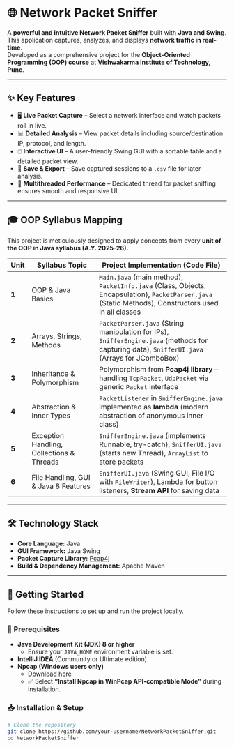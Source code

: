 # 🌐 Network Packet Sniffer  

A **powerful and intuitive Network Packet Sniffer** built with **Java and Swing**.  
This application captures, analyzes, and displays **network traffic in real-time**.  
Developed as a comprehensive project for the **Object-Oriented Programming (OOP) course** at **Vishwakarma Institute of Technology, Pune**.  

---

## ✨ Key Features
- 🖥️ **Live Packet Capture** – Select a network interface and watch packets roll in live.  
- 📊 **Detailed Analysis** – View packet details including source/destination IP, protocol, and length.  
- 🖱️ **Interactive UI** – A user-friendly Swing GUI with a sortable table and a detailed packet view.  
- 💾 **Save & Export** – Save captured sessions to a `.csv` file for later analysis.  
- 🏃 **Multithreaded Performance** – Dedicated thread for packet sniffing ensures smooth and responsive UI.  

---

## 🎓 OOP Syllabus Mapping  

This project is meticulously designed to apply concepts from every **unit of the OOP in Java syllabus (A.Y. 2025-26).**

| Unit | Syllabus Topic | Project Implementation (Code File) |
|------|----------------|-------------------------------------|
| **1** | OOP & Java Basics | `Main.java` (main method), `PacketInfo.java` (Class, Objects, Encapsulation), `PacketParser.java` (Static Methods), Constructors used in all classes |
| **2** | Arrays, Strings, Methods | `PacketParser.java` (String manipulation for IPs), `SnifferEngine.java` (methods for capturing data), `SnifferUI.java` (Arrays for JComboBox) |
| **3** | Inheritance & Polymorphism | Polymorphism from **Pcap4j library** – handling `TcpPacket`, `UdpPacket` via generic `Packet` interface |
| **4** | Abstraction & Inner Types | `PacketListener` in `SnifferEngine.java` implemented as **lambda** (modern abstraction of anonymous inner class) |
| **5** | Exception Handling, Collections & Threads | `SnifferEngine.java` (implements Runnable, try-catch), `SnifferUI.java` (starts new Thread), `ArrayList` to store packets |
| **6** | File Handling, GUI & Java 8 Features | `SnifferUI.java` (Swing GUI, File I/O with `FileWriter`), Lambda for button listeners, **Stream API** for saving data |

---

## 🛠️ Technology Stack  

- **Core Language:** Java  
- **GUI Framework:** Java Swing  
- **Packet Capture Library:** [Pcap4j](https://www.pcap4j.org/)  
- **Build & Dependency Management:** Apache Maven  

---

## 🚀 Getting Started  

Follow these instructions to set up and run the project locally.  

### 🔧 Prerequisites  
- **Java Development Kit (JDK) 8 or higher**  
  - Ensure your `JAVA_HOME` environment variable is set.  
- **IntelliJ IDEA** (Community or Ultimate edition).  
- **Npcap (Windows users only)**  
  - [Download here](https://nmap.org/npcap/)  
  - ✅ Select **“Install Npcap in WinPcap API-compatible Mode”** during installation.  

### 📥 Installation & Setup  

```bash
# Clone the repository
git clone https://github.com/your-username/NetworkPacketSniffer.git
cd NetworkPacketSniffer
